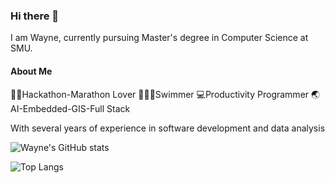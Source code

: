 ### Hi there 👋

I am Wayne, currently pursuing Master's degree in Computer Science at SMU. 

#### About Me
🏃🏻Hackathon-Marathon Lover
🏊🏼‍♂️Swimmer
💻Productivity Programmer
🌏AI-Embedded-GIS-Full Stack

With several years of experience in software development and data analysis

![Wayne's GitHub stats](https://github-readme-stats.vercel.app/api?username=wayne-xyz)


![Top Langs](https://github-readme-stats.vercel.app/api/top-langs/?username=wayne-xyz&layout=compact)

<!--
**livingspring/livingspring** is a ✨ _special_ ✨ repository because its `README.md` (this file) appears on your GitHub profile.

Here are some ideas to get you started:

- 🔭 I’m currently working on ...
- 🌱 I’m currently learning ...
- 👯 I’m looking to collaborate on ...
- 🤔 I’m looking for help with ...
- 💬 Ask me about ...
- 📫 How to reach me: ...
- 😄 Pronouns: ...
- ⚡ Fun fact: ...
-->
